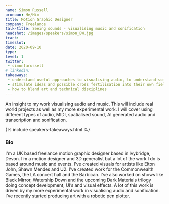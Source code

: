 ```yaml
---
name: Simon Russell
pronoun: He/Him
title: Motion Graphic Designer
company: Freelance
talk-title: Seeing sounds - visualising music and sonification
headshot: /images/speakers/simon_BW.jpg
track: 
timeslot: 
date: 2020-09-10
type: 
level: 1
twitter:
 - simonfarussell
# linkedin: 
takeaways:
 - understand useful approaches to visualising audio, to understand some of the challenges/technical and creative of visualising audio/data
 - stimulate ideas and possible cross fertilisation into their own field. 
 - how to blend art and technical disciplines 
---
```


<p>An insight to my work visualising audio and music. This will include real world projects as well as my more experimental work. I will cover using different types of audio, MIDI, spatialised sound, AI generated audio and transcription and sonification. </p>

{% include speakers-takeaways.html %}

<h3>Bio</h3>
<p>I'm a UK based freelance motion graphic designer based in Ivybridge, Devon. 
I’m a motion designer and 3D generalist but a lot of the work I do is based around music and events. I’ve created visuals for artists like Elton John, Shawn Mendes and U2. I’ve created work for the Commonwealth Games, the LA concert hall and the Barbican.
I’ve also worked on shows like Black Mirror, Watership Down and the upcoming Dark Materials trilogy doing concept development, UI’s and visual effects. A lot of this work is driven by my more experimental work in visualising audio and sonification. I’ve recently started producing art with a robotic pen plotter. 
</p>